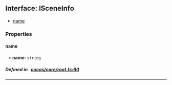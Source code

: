 ## Interface: ISceneInfo

- [name](#name)

### Properties

#### name

<div style="margin-left: 10px;">


• **name**: ``string``

</div>

##### Defined in &nbsp;   [cocos/core/root.ts:60](https://github.com/cocos-creator/engine/blob/c7bf6b8a9/cocos/core/root.ts#L60)&nbsp;
___
